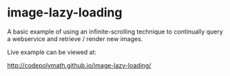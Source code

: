 # image-lazy-loading
A basic example of using an infinite-scrolling technique to continually query a webservice and retrieve / render new images.

Live example can be viewed at:

http://codepolymath.github.io/image-lazy-loading/
